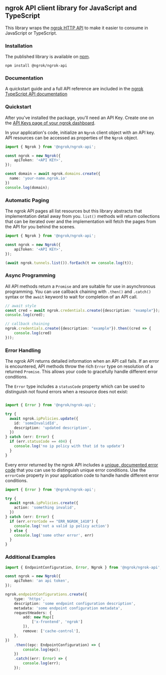 ## ngrok API client library for JavaScript and TypeScript

This library wraps the [ngrok HTTP API](https://ngrok.com/docs/api) to make it
easier to consume in JavaScript or TypeScript.

### Installation

The published library is available on
[npm](https://www.npmjs.com/package/@ngrok/ngrok-api).

```shell
npm install @ngrok/ngrok-api
```

### Documentation

A quickstart guide and a full API reference are included in the [ngrok
TypeScript API documentation](https://typescript-api.docs.ngrok.com)

### Quickstart

After you've installed the package, you'll need an API Key. Create one on the
[API Keys page of your ngrok dashboard](https://dashboard.ngrok.com/api/keys).

In your application's code, initialize an `Ngrok` client object with an API
key. API resources can be accessed as properties of the `Ngrok` object.

```typescript
import { Ngrok } from '@ngrok/ngrok-api';

const ngrok = new Ngrok({
    apiToken: '<API KEY>',
});

const domain = await ngrok.domains.create({
  name: 'your-name.ngrok.io'
})
console.log(domain);
```

### Automatic Paging

The ngrok API pages all list resources but this library abstracts that
implementation detail away from you. `list()` methods will return collections
that can be iterated over and the implementation will fetch the pages from the
API for you behind the scenes.

```typescript
import { Ngrok } from '@ngrok/ngrok-api';

const ngrok = new Ngrok({
    apiToken: '<API KEY>',
});

(await ngrok.tunnels.list()).forEach(t => console.log(t));
```

### Async Programming

All API methods return a `Promise` and are suitable for use in asynchronous
programming. You can use callback chaining with `.then()` and `.catch()` syntax
or the `await` keyword to wait for completion of an API call.


```typescript
// await style
const cred = await ngrok.credentials.create({description: "example"});
console.log(cred);

// callback chaining
ngrok.credentials.create({description: "example"}).then((cred => {
    console.log(cred)
}));
```

### Error Handling

The ngrok API returns detailed information when an API call fails. If an error
is encountered, API methods throw the rich `Error` type on resolution of a
returned `Promise`. This allows your code to gracefully handle different error
conditions.

The `Error` type includes a `statusCode` property which can be used to
distinguish not found errors when a resource does not exist:

```typescript

import { Error } from '@ngrok/ngrok-api';

try {
  await ngrok.ipPolicies.update({
    id: 'someInvalidId',
    description: 'updated description',
  })
} catch (err: Error) {
  if (err.statusCode == 404) {
    console.log('no ip policy with that id to update')
  }
}
```

Every error returned by the ngrok API includes a [unique, documented error
code](https://ngrok.com/docs/errors) that you can use to distinguish unique
error conditions. Use the `errorCode` property in your application code to
handle handle different error conditions.

```typescript
import { Error } from '@ngrok/ngrok-api';

try {
  await ngrok.ipPolicies.create({
    action: 'something invalid',
  })
} catch (err: Error) {
  if (err.errorCode == "ERR_NGROK_1410") {
    console.log('not a valid ip policy action')
  } else {
    console.log('some other error', err)
  }
}
```

### Additional Examples

```typescript
import { EndpointConfiguration, Error, Ngrok } from '@ngrok/ngrok-api';

const ngrok = new Ngrok({
    apiToken: 'an api token',
});

ngrok.endpointConfigurations.create({
    type: 'https',
    description: 'some endpoint configuration description',
    metadata: 'some endpoint configuration metadata',
    requestHeaders: {
        add: new Map([
            ['x-frontend', 'ngrok']
        ]),
        remove: ['cache-control'],
    },
})
    .then((epc: EndpointConfiguration) => {
        console.log(epc);
    })
    .catch((err: Error) => {
        console.log(err);
    });
```
